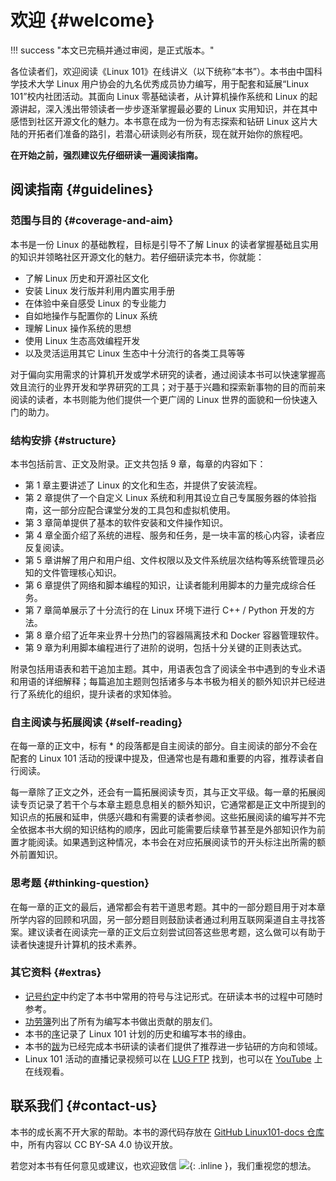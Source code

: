 # 欢迎 {#welcome}

!!! success "本文已完稿并通过审阅，是正式版本。"

各位读者们，欢迎阅读《Linux 101》在线讲义（以下统称“本书”）。本书由中国科学技术大学 Linux 用户协会的九名优秀成员协力编写，用于配套和延展“Linux 101”校内社团活动。其面向 Linux 零基础读者，从计算机操作系统和 Linux 的起源讲起，深入浅出带领读者一步步逐渐掌握最必要的 Linux 实用知识，并在其中感悟到社区开源文化的魅力。本书意在成为一份为有志探索和钻研 Linux 这片大陆的开拓者们准备的路引，若潜心研读则必有所获，现在就开始你的旅程吧。

**在开始之前，强烈建议先仔细研读一遍阅读指南。**

## 阅读指南 {#guidelines}

### 范围与目的 {#coverage-and-aim}

本书是一份 Linux 的基础教程，目标是引导不了解 Linux 的读者掌握基础且实用的知识并领略社区开源文化的魅力。若仔细研读完本书，你就能：

* 了解 Linux 历史和开源社区文化
* 安装 Linux 发行版并利用内置实用手册
* 在体验中亲自感受 Linux 的专业能力
* 自如地操作与配置你的 Linux 系统
* 理解 Linux 操作系统的思想
* 使用 Linux 生态高效编程开发
* 以及灵活运用其它 Linux 生态中十分流行的各类工具等等

对于偏向实用需求的计算机开发或学术研究的读者，通过阅读本书可以快速掌握高效且流行的业界开发和学界研究的工具；对于基于兴趣和探索新事物的目的而前来阅读的读者，本书则能为他们提供一个更广阔的 Linux 世界的面貌和一份快速入门的助力。

### 结构安排 {#structure}

本书包括前言、正文及附录。正文共包括 9 章，每章的内容如下：

* 第 1 章主要讲述了 Linux 的文化和生态，并提供了安装流程。
* 第 2 章提供了一个自定义 Linux 系统和利用其设立自己专属服务器的体验指南，这一部分应配合课堂分发的工具包和虚拟机使用。
* 第 3 章简单提供了基本的软件安装和文件操作知识。
* 第 4 章全面介绍了系统的进程、服务和任务，是一块丰富的核心内容，读者应反复阅读。
* 第 5 章讲解了用户和用户组、文件权限以及文件系统层次结构等系统管理员必知的文件管理核心知识。
* 第 6 章提供了网络和脚本编程的知识，让读者能利用脚本的力量完成综合任务。
* 第 7 章简单展示了十分流行的在 Linux 环境下进行 C++ / Python 开发的方法。
* 第 8 章介绍了近年来业界十分热门的容器隔离技术和 Docker 容器管理软件。
* 第 9 章为利用脚本编程进行了进阶的说明，包括十分关键的正则表达式。

附录包括用语表和若干追加主题。其中，用语表包含了阅读全书中遇到的专业术语和用语的详细解释；每篇追加主题则包括诸多与本书极为相关的额外知识并已经进行了系统化的组织，提升读者的求知体验。

### 自主阅读与拓展阅读 {#self-reading}

在每一章的正文中，标有 \* 的段落都是自主阅读的部分。自主阅读的部分不会在配套的 Linux 101 活动的授课中提及，但通常也是有趣和重要的内容，推荐读者自行阅读。

每一章除了正文之外，还会有一篇拓展阅读专页，其与正文平级。每一章的拓展阅读专页记录了若干个与本章主题息息相关的额外知识，它通常都是正文中所提到的知识点的拓展和延申，供感兴趣和有需要的读者参阅。这些拓展阅读的编写并不完全依据本书大纲的知识结构的顺序，因此可能需要后续章节甚至是外部知识作为前置才能阅读。如果遇到这种情况，本书会在对应拓展阅读节的开头标注出所需的额外前置知识。

### 思考题 {#thinking-question}

在每一章的正文的最后，通常都会有若干道思考题。其中的一部分题目用于对本章所学内容的回顾和巩固，另一部分题目则鼓励读者通过利用互联网渠道自主寻找答案。建议读者在阅读完一章的正文后立刻尝试回答这些思考题，这么做可以有助于读者快速提升计算机的技术素养。

### 其它资料 {#extras}

* [记号约定](notations.md)中约定了本书中常用的符号与注记形式。在研读本书的过程中可随时参考。
* [功劳簿](credits.md)列出了所有为编写本书做出贡献的朋友们。
* 本书的[序](preface.md)记录了 Linux 101 计划的历史和编写本书的缘由。
* 本书的[跋](postface.md)为已经完成本书研读的读者们提供了推荐进一步钻研的方向和领域。
* Linux 101 活动的直播记录视频可以在 [LUG FTP](https://ftp.lug.ustc.edu.cn/101/videos) 找到，也可以在 [YouTube](https://www.youtube.com/playlist?list=PLkqsPhn1XtD2h_o5-lY3exDRXtKBiKwkk) 上在线观看。

## 联系我们 {#contact-us}

本书的成长离不开大家的帮助。本书的源代码存放在 [GitHub Linux101-docs 仓库](https://github.com/ustclug/Linux101-docs) 中，所有内容以 CC BY-SA 4.0 协议开放。

若您对本书有任何意见或建议，也欢迎致信 ![](https://lug.ustc.edu.cn/wiki/_media/lug/image.png){: .inline }，我们重视您的想法。
